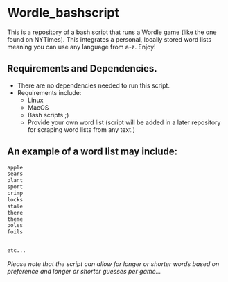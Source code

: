 # Wordle_bashscript
This is a repository of a bash script that runs a Wordle game (like the one found on NYTimes). This integrates a personal, locally stored word lists meaning you can use any language from a-z. Enjoy!

## Requirements and Dependencies.
* There are no dependencies needed to run this script.
* Requirements include:
  * Linux 
  * MacOS
  * Bash scripts ;)
  * Provide your own word list (script will be added in a later repository for scraping word lists from any text.)
 
## An example of a word list may include:

```txt
apple
sears
plant
sport
crimp
locks
stale
there
theme
poles
foils


etc...
```

_Please note that the script can allow for longer or shorter words based on preference and longer or shorter guesses per game..._
